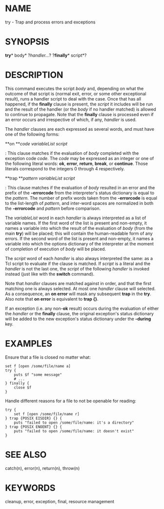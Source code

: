 # NAME

try - Trap and process errors and exceptions

# SYNOPSIS

**try*** body* ?*handler\...*? ?**finally*** script*?

# DESCRIPTION

This command executes the script *body* and, depending on what the
outcome of that script is (normal exit, error, or some other exceptional
result), runs a handler script to deal with the case. Once that has all
happened, if the **finally** clause is present, the *script* it includes
will be run and the result of the handler (or the *body* if no handler
matched) is allowed to continue to propagate. Note that the **finally**
clause is processed even if an error occurs and irrespective of which,
if any, *handler* is used.

The *handler* clauses are each expressed as several words, and must have
one of the following forms:

**on ***code variableList script*

:   This clause matches if the evaluation of *body* completed with the
    exception code *code*. The *code* may be expressed as an integer or
    one of the following literal words: **ok**, **error**, **return**,
    **break**, or **continue**. Those literals correspond to the
    integers 0 through 4 respectively.

**trap ***pattern variableList script*

:   This clause matches if the evaluation of *body* resulted in an error
    and the prefix of the **-errorcode** from the interpreter\'s status
    dictionary is equal to the *pattern*. The number of prefix words
    taken from the **-errorcode** is equal to the list-length of
    *pattern*, and inter-word spaces are normalized in both the
    **-errorcode** and *pattern* before comparison.

The *variableList* word in each *handler* is always interpreted as a
list of variable names. If the first word of the list is present and
non-empty, it names a variable into which the result of the evaluation
of *body* (from the main **try**) will be placed; this will contain the
human-readable form of any errors. If the second word of the list is
present and non-empty, it names a variable into which the options
dictionary of the interpreter at the moment of completion of execution
of *body* will be placed.

The *script* word of each *handler* is also always interpreted the same:
as a Tcl script to evaluate if the clause is matched. If *script* is a
literal and the *handler* is not the last one, the *script* of the
following *handler* is invoked instead (just like with the **switch**
command).

Note that *handler* clauses are matched against in order, and that the
first matching one is always selected. At most one *handler* clause will
selected. As a consequence, an **on error** will mask any subsequent
**trap** in the **try**. Also note that **on error** is equivalent to
**trap {}**.

If an exception (i.e. any non-**ok** result) occurs during the
evaluation of either the *handler* or the **finally** clause, the
original exception\'s status dictionary will be added to the new
exception\'s status dictionary under the **-during** key.

# EXAMPLES

Ensure that a file is closed no matter what:

    set f [open /some/file/name a]
    try {
        puts $f "some message"
        # ...
    } finally {
        close $f
    }

Handle different reasons for a file to not be openable for reading:

    try {
        set f [open /some/file/name r]
    } trap {POSIX EISDIR} {} {
        puts "failed to open /some/file/name: it's a directory"
    } trap {POSIX ENOENT} {} {
        puts "failed to open /some/file/name: it doesn't exist"
    }

# SEE ALSO

catch(n), error(n), return(n), throw(n)

# KEYWORDS

cleanup, error, exception, final, resource management
